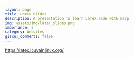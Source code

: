 ```yaml
---
layout: page
title: Latex Slides
description: A presentation to learn LaTeX made with marp
img: assets/img/latex_slides.png
importance: 2
category: Websites
giscus_comments: false
---
```


<a href="https://latex.louvainlinux.org/">https://latex.louvainlinux.org/</a>